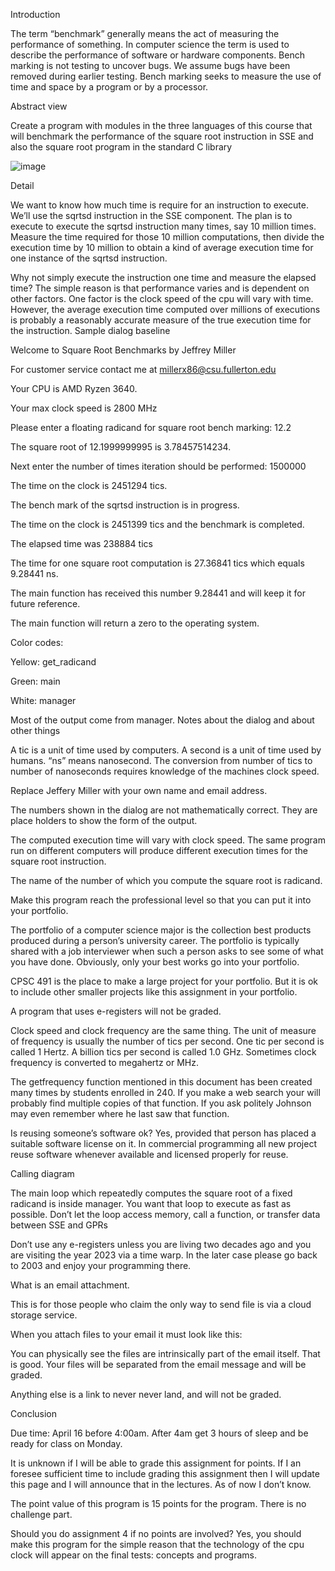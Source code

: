 Introduction

The term “benchmark” generally means the act of measuring the performance of something.  In computer science the term is used to describe the performance of software or hardware components.  Bench marking is not testing to uncover bugs.  We assume bugs have been removed during earlier testing.  Bench marking seeks to measure the use of time and space by a program or by a processor.


Abstract view

Create a program with modules in the three languages of this course that will benchmark the performance of the square root instruction in SSE and also the square root program in the standard C library

![image](https://user-images.githubusercontent.com/60372524/229990531-9c6745ba-b72c-4870-bbd2-49f4dada459f.png)



Detail

We want to know how much time is require for an instruction to execute.  We’ll use the sqrtsd instruction in the SSE component.  The plan is to execute to execute the sqrtsd instruction many times, say 10 million times.   Measure the time required for those 10 million computations, then divide the execution time by 10 million to obtain a kind of average execution time for one instance of the sqrtsd instruction.

Why not simply execute the instruction one time and measure the elapsed time?  The simple reason is that performance varies and is dependent on other factors.  One factor is the clock speed of the cpu will vary with time.  However, the average execution time computed over millions of executions is probably a reasonably accurate measure of the true execution time for the instruction.
Sample dialog baseline

Welcome to Square Root Benchmarks by Jeffrey Miller

For customer service contact me at millerx86@csu.fullerton.edu

Your CPU is AMD Ryzen 3640.

Your max clock speed is 2800 MHz

Please enter a floating radicand for square root bench marking:  12.2

The square root of 12.1999999995 is 3.78457514234.

Next enter the number of times iteration should be performed:  1500000

The time on the clock is 2451294 tics.

The bench mark of the sqrtsd instruction is in progress.

The time on the clock is 2451399 tics and the benchmark is completed.

The elapsed time was 238884 tics

The time for one square root computation is 27.36841 tics which equals 9.28441 ns.

The main function has received this number 9.28441 and will keep it for future reference.

The main function will return a zero to the operating system.


Color codes:

Yellow:  get_radicand

Green:  main

White:  manager

Most of the output come from manager.
Notes about the dialog and about other things

A tic is a unit of time used by computers.   A second is a unit of time used by humans.  “ns” means nanosecond.  The conversion from number of tics to number of nanoseconds requires knowledge of the machines clock speed.

Replace Jeffery Miller with your own name and email address.

The numbers shown in the dialog are not mathematically correct.   They are place holders to show the form of the output.

The computed execution time will vary with clock speed.  The same program run on different computers will produce different execution times for the square root instruction.

The name of the number of which you compute the square root is radicand.

Make this program reach the professional level so that you can put it into your portfolio.

The portfolio of a computer science major is the collection best products produced during a person’s university career.  The portfolio is typically shared with a job interviewer when such a person asks to see some of what you have done.  Obviously, only your best works go into your portfolio.

CPSC 491 is the place to make a large project for your portfolio.  But it is ok to include other smaller projects like this assignment in your portfolio.

A program that uses e-registers will not be graded.

Clock speed and clock frequency are the same thing.  The unit of measure of frequency is usually the number of tics per second.  One tic per second is called 1 Hertz.  A billion tics per second is called 1.0 GHz.  Sometimes clock frequency is converted to megahertz or MHz.

The getfrequency function mentioned in this document has been created many times by students enrolled in 240.  If you make a web search your will probably find multiple copies of that function.  If you ask politely Johnson may even remember where he last saw that function.

Is reusing someone’s software ok?  Yes, provided that person has placed a suitable software license on it.  In commercial programming all new project reuse software whenever available and licensed properly for reuse.

Calling diagram





The main loop which repeatedly computes the square root of a fixed radicand is inside manager.  You want that loop to execute as fast as possible.  Don’t let the loop access memory, call a function, or transfer data between SSE and GPRs

Don’t use any e-registers unless you are living two decades ago and you are visiting the year 2023 via a time warp.  In the later case please go back to 2003 and enjoy your programming there.





What is an email attachment.

This is for those people who claim the only way to send file is via a cloud storage service.

When you attach files to your email it must look like this:


You can physically see the files are intrinsically part of the email itself.  That is good.  Your files will be separated from the email message and will be graded.

Anything else is a link to never never land, and will not be graded.



Conclusion

Due time:  April 16 before 4:00am.  After 4am get 3 hours of sleep and be ready for class on Monday.


It is unknown if I will be able to grade this assignment for points.  If I an foresee sufficient time to include grading this assignment then I will update this page and I will announce that in the lectures.  As of now I don’t know.

The point value of this program is 15 points for the program.  There is no challenge part.

Should you do assignment 4 if no points are involved?  Yes, you should make this program for the simple reason that the technology of the cpu clock will appear on the final tests: concepts and programs.
